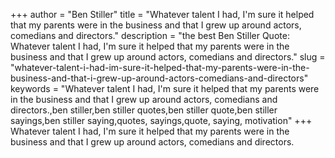 +++
author = "Ben Stiller"
title = "Whatever talent I had, I'm sure it helped that my parents were in the business and that I grew up around actors, comedians and directors."
description = "the best Ben Stiller Quote: Whatever talent I had, I'm sure it helped that my parents were in the business and that I grew up around actors, comedians and directors."
slug = "whatever-talent-i-had-im-sure-it-helped-that-my-parents-were-in-the-business-and-that-i-grew-up-around-actors-comedians-and-directors"
keywords = "Whatever talent I had, I'm sure it helped that my parents were in the business and that I grew up around actors, comedians and directors.,ben stiller,ben stiller quotes,ben stiller quote,ben stiller sayings,ben stiller saying,quotes, sayings,quote, saying, motivation"
+++
Whatever talent I had, I'm sure it helped that my parents were in the business and that I grew up around actors, comedians and directors.
